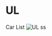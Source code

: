 # UL
 Car List
![UL ss](https://github.com/Sejalvala0126/UL/assets/142477514/3de2610d-49ac-4de5-816a-9b8969af183a)
